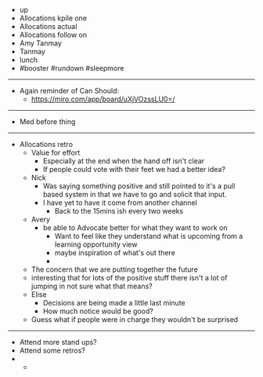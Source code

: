 - up
- Allocations kpile one
- Allocations actual
- Allocations follow on
- Amy Tanmay
- Tanmay
- lunch
- #booster #rundown #sleepmore
- ---
- Again reminder of Can Should:
	- https://miro.com/app/board/uXjVOzssLU0=/
- ---
- Med before thing
- ---
- Allocations retro
	- Value for effort
		- Especially at the end when the hand off isn't clear
		- If people could vote with their feet we had a better idea?
	- Nick
		- Was saying something positive and still pointed to it's a pull based system in that we have to go and solicit that input.
		- I have yet to have it come from another channel
			- Back to the 15mins ish every two weeks
	- Avery
		- be able to Advocate better for what they want to work on
			- Want to feel like they understand what is upcoming from a learning opportunity view
			- maybe inspiration of what's out there
			-
	- The concern that we are putting together the future
	- interesting that for lots of the positive stuff there isn't a lot of jumping in not sure what that means?
	- Elise
		- Decisions are being made a little last minute
		- How much notice would be good?
	- Guess what if people were in charge they wouldn't be surprised
- ---
- Attend more stand ups?
- Attend some retros?
-
	-